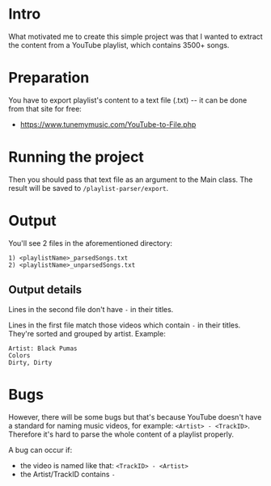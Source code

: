 # Intro

What motivated me to create this simple project was that I wanted to extract the content from a YouTube playlist, which contains 3500+ songs.

# Preparation
You have to export playlist's content to a text file (.txt) -- it can be done from that site for free:
- https://www.tunemymusic.com/YouTube-to-File.php

# Running the project
Then you should pass that text file as an argument to the Main class. The result will be saved to ```/playlist-parser/export```.

# Output
You'll see 2 files in the aforementioned directory:
```
1) <playlistName>_parsedSongs.txt
2) <playlistName>_unparsedSongs.txt
```

## Output details
Lines in the second file don't have ```-``` in their titles.

Lines in the first file match those videos which contain ```-``` in their titles. 
They're sorted and grouped by artist. Example:
```
Artist: Black Pumas
Colors
Dirty, Dirty
```

# Bugs
However, there will be some bugs but that's because YouTube doesn't have a standard for naming music videos, for example: 
```<Artist> - <TrackID>```.
Therefore it's hard to parse the whole content of a playlist properly.
  
A bug can occur if:
- the video is named like that: ```<TrackID> - <Artist>```
- the Artist/TrackID contains ```-```
